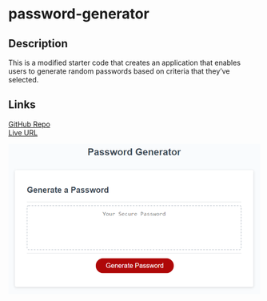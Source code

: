 # password-generator

## Description
This is a modified starter code that creates an application that enables users to generate random passwords based on criteria that they’ve selected.

## Links

[GitHub Repo](https://github.com/jeannav/password-generator)\
[Live URL](https://jeannav.github.io/password-generator/#)

![Screenshot](./assets/images/site.png)

